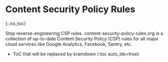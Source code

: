 # Content Security Policy Rules
{:.no_toc}

Stop reverse-engineering CSP rules. content-security-policy-rules.org is a collection of up-to-date Content Security Policy (CSP) rules for all major cloud services like Google Analytics, Facebook, Sentry, etc.

* ToC that will be replaced by kramdown
{:toc auto_ids=true}
